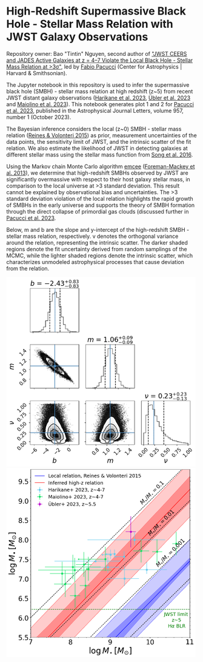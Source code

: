 # High-Redshift Supermassive Black Hole - Stellar Mass Relation with JWST Galaxy Observations

Repository owner: Bao "Tintin" Nguyen, second author of ["JWST CEERS and JADES Active Galaxies at z = 4–7 Violate the Local Black Hole - Stellar Mass Relation at >3σ"](https://iopscience.iop.org/article/10.3847/2041-8213/ad0158), led by [Fabio Pacucci](https://www.fabiopacucci.com) (Center for Astrophysics | Harvard & Smithsonian).

The Jupyter notebook in this repository is used to infer the supermassive black hole (SMBH) - stellar mass relation
at high redshift (z~5) from recent JWST distant galaxy observations ([Harikane et al. 2023](https://arxiv.org/abs/2303.11946), 
[Übler et al. 2023](https://arxiv.org/abs/2302.06647) and [Maiolino et al. 2023](https://arxiv.org/abs/2308.01230)).
This notebook generates plot 1 and 2 for [Pacucci et al. 2023](https://iopscience.iop.org/article/10.3847/2041-8213/ad0158), published
in the Astrophysical Journal Letters, volume 957, number 1 (October 2023).

The Bayesian inference considers the local (z~0) SMBH - stellar mass relation ([Reines & Volonteri 2015](https://arxiv.org/abs/1508.06274))
as prior, measurement uncertainties of the data points, the sensitivity limit of JWST, and the intrinsic 
scatter of the fit relation. We also estimate the likelihood of JWST in detecting galaxies at different stellar mass 
using the stellar mass function from [Song et al. 2016](https://arxiv.org/pdf/1507.05636.pdf).

Using the Markov chain Monte Carlo algorithm [emcee](https://arxiv.org/pdf/1507.05636.pdf) ([Foreman-Mackey et al.
2013](https://arxiv.org/abs/1202.3665)), we determine that high-redshift SMBHs observed by JWST are significantly overmassive 
with respect to their host galaxy stellar mass, in comparison to the local universe at >3 standard deviation. This result 
cannot be explained by observational bias and uncertainties. The >3 standard deviation violation of the local relation 
highlights the rapid growth of SMBHs in the early universe and supports the theory of SMBH 
formation through the direct collapse of primordial gas clouds (discussed further in [Pacucci et al. 2023](https://iopscience.iop.org/article/10.3847/2041-8213/ad0158).

Below, m and b are the slope and y-intercept of the high-redshift SMBH - stellar mass relation, respectively.
v denotes the orthogonal variance around the relation, representing the intrinsic scatter. The darker shaded regions
denote the fit uncertainty derived from random samplings of the MCMC, while the lighter shaded regions denote
the intrinsic scatter, which characterizes unmodeled astrophysical processes that cause deviation from the relation.

<img src="prior.png" width="500"/>
<img src="fit.png" width="500"/>
